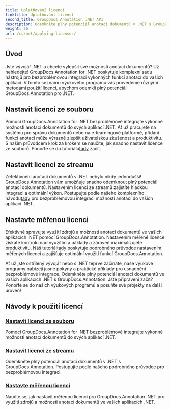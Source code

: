 ```yaml
---
title: Uplatňování licencí
linktitle: Uplatňování licencí
second_title: GroupDocs.Annotation .NET API
description: Odemkněte plný potenciál anotací dokumentů v .NET s GroupDocs.Annotation. Postupujte podle našich podrobných výukových programů pro bezproblémovou integraci.
weight: 26
url: /cs/net/applying-licenses/
---
```

## Úvod

Jste vývojář .NET a chcete vylepšit své možnosti anotací dokumentů? Už nehledejte! GroupDocs.Annotation for .NET poskytuje komplexní sadu nástrojů pro bezproblémovou integraci výkonných funkcí anotací do vašich aplikací. V tomto seznamu výukového programu vás provedeme různými metodami použití licencí, abychom odemkli plný potenciál GroupDocs.Annotation pro .NET.

## Nastavit licenci ze souboru
Pomocí GroupDocs.Annotation for .NET bezproblémově integrujte výkonné možnosti anotací dokumentů do svých aplikací .NET. Ať už pracujete na systému pro správu dokumentů nebo na e-learningové platformě, přidání funkcí anotací může výrazně zlepšit uživatelskou zkušenost a produktivitu. S naším průvodcem krok za krokem se naučíte, jak snadno nastavit licence ze souborů. Ponořte se do tutoriálu[tady](./set-license-from-file/) začít.

## Nastavit licenci ze streamu
 Zefektivnění anotací dokumentů v .NET nebylo nikdy jednodušší! GroupDocs.Annotation vám umožňuje snadno odemknout plný potenciál anotací dokumentů. Nastavením licencí ze streamů zajistíte hladkou integraci a optimální výkon. Postupujte podle našeho komplexního návodu[tady](./set-license-from-stream/) pro bezproblémovou integraci možností anotací do vašich aplikací .NET.

## Nastavte měřenou licenci
Efektivně spravujte využití zdrojů a možnosti anotací dokumentů ve vašich aplikacích .NET pomocí GroupDocs.Annotation. Nastavením měřené licence získáte kontrolu nad využitím a náklady a zároveň maximalizujete produktivitu. Náš tutoriál[tady](./set-metered-license/) poskytuje podrobného průvodce nastavením měřených licencí a zajišťuje optimální využití funkcí GroupDocs.Annotation.

Ať už jste ostřílený vývojář nebo s .NET teprve začínáte, naše výukové programy nabízejí jasné pokyny a praktické příklady pro usnadnění bezproblémové integrace. Odemkněte plný potenciál anotací dokumentů ve vašich aplikacích .NET s GroupDocs.Annotation. Jste připraveni začít? Ponořte se do našich výukových programů a posuňte své projekty na další úroveň!

## Návody k použití licencí
### [Nastavit licenci ze souboru](./set-license-from-file/)
Pomocí GroupDocs.Annotation for .NET bezproblémově integrujte výkonné možnosti anotací dokumentů do svých aplikací .NET.
### [Nastavit licenci ze streamu](./set-license-from-stream/)
Odemkněte plný potenciál anotací dokumentů v .NET s GroupDocs.Annotation. Postupujte podle našeho podrobného průvodce pro bezproblémovou integraci.
### [Nastavte měřenou licenci](./set-metered-license/)
Naučte se, jak nastavit měřenou licenci pro GroupDocs.Annotation .NET pro využití zdrojů a možnosti anotací dokumentů ve vašich aplikacích .NET.